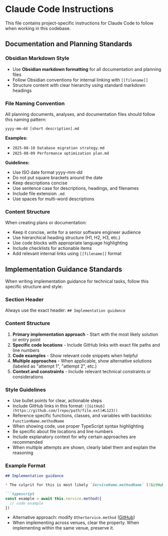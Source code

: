 # Claude Code Instructions

This file contains project-specific instructions for Claude Code to follow when working in this codebase.

## Documentation and Planning Standards

### Obsidian Markdown Style
- Use **Obsidian markdown formatting** for all documentation and planning files
- Follow Obsidian conventions for internal linking with `[[filename]]`
- Structure content with clear hierarchy using standard markdown headings

### File Naming Convention
All planning documents, analyses, and documentation files should follow this naming pattern:
```
yyyy-mm-dd [short description].md
```

**Examples:**
- `2025-08-10 Database migration strategy.md`
- `2025-08-09 Performance optimization plan.md`

**Guidelines:**
- Use ISO date format yyyy-mm-dd
- Do not put square brackets around the date
- Keep descriptions concise
- Use sentence case for descriptions, headings, and filenames
- Include file extension `.md`
- Use spaces for multi-word descriptions

### Content Structure
When creating plans or documentation:
- Keep it concise, write for a senior software engineer audience
- Use hierarchical heading structure (H1, H2, H3, etc.)
- Use code blocks with appropriate language highlighting
- Include checklists for actionable items
- Add relevant internal links using `[[filename]]` format

## Implementation Guidance Standards

When writing implementation guidance for technical tasks, follow this specific structure and style:

### Section Header
Always use the exact header: `## Implementation guidance`

### Content Structure
1. **Primary implementation approach** - Start with the most likely solution or entry point
2. **Specific code locations** - Include GitHub links with exact file paths and line numbers
3. **Code examples** - Show relevant code snippets when helpful
4. **Multiple approaches** - When applicable, show alternative solutions (labeled as "attempt 1", "attempt 2", etc.)
5. **Context and constraints** - Include relevant technical constraints or considerations

### Style Guidelines
- Use bullet points for clear, actionable steps
- Include GitHub links in this format: `([GitHub](https://github.com/[repo/path/file.ext]#L123))`
- Reference specific functions, classes, and variables with backticks: `FunctionName.methodName`
- When showing code, use proper TypeScript syntax highlighting
- Be specific about file locations and line numbers
- Include explanatory context for why certain approaches are recommended
- When multiple attempts are shown, clearly label them and explain the reasoning

### Example Format
```markdown
## Implementation guidance

* The culprit for this is most likely `ServiceName.methodName` ([GitHub](https://github.com/repo/path/file.ts#L170)), which has the query:

```typescript
const example = await this.service.method({
  // code example
})
```

* Alternative approach: modify `OtherService.method` ([GitHub](https://github.com/repo/path/other.ts#L42))
* When implementing across venues, clear the property. When implementing within the same venue, preserve it.
```
